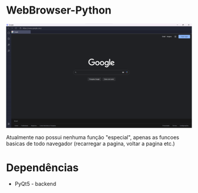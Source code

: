 # WebBrowser-Python
![browse-screenshot](https://github.com/Cristi4nSt/WebBrowser-Python/blob/main/assets/browser/browserImage.png?raw=true)

Atualmente nao possui nenhuma função "especial", apenas as funcoes basicas de todo navegador (recarregar a pagina, voltar a pagina etc.)

# Dependências
- PyQt5 - backend
